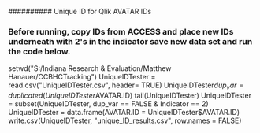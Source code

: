 ########## Unique ID for Qlik AVATAR IDs
### Before running, copy IDs from ACCESS and place new IDs underneath with 2's in the indicator save new data set and run the code below.
setwd("S:/Indiana Research & Evaluation/Matthew Hanauer/CCBHCTracking")
UniqueIDTester = read.csv("UniqueIDTester.csv", header= TRUE)
UniqueIDTester$dup_var = duplicated(UniqueIDTester$AVATAR.ID)
tail(UniqueIDTester)
UniqueIDTester = subset(UniqueIDTester, dup_var == FALSE & Indicator == 2)
UniqueIDTester = data.frame(AVATAR.ID = UniqueIDTester$AVATAR.ID)
write.csv(UniqueIDTester, "unique_ID_results.csv", row.names = FALSE)

